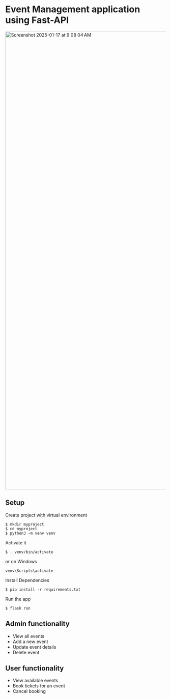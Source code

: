 # Event Management application using Fast-API

<img width="1440" alt="Screenshot 2025-01-17 at 9 08 04 AM" src="https://github.com/user-attachments/assets/1070c554-4741-4e26-a28f-abec090c034b" />

## Setup
Create project with virtual environment

```console
$ mkdir myproject
$ cd myproject
$ python3 -m venv venv
```

Activate it
```console
$ . venv/bin/activate
```

or on Windows
```console
venv\Scripts\activate
```

Install Dependencies
```console
$ pip install -r requirements.txt
```

Run the app
```console
$ flask run
```

## Admin functionality
- View all events
- Add a new event
- Update event details
- Delete event

## User functionality
- View available events
- Book tickets for an event
- Cancel booking

